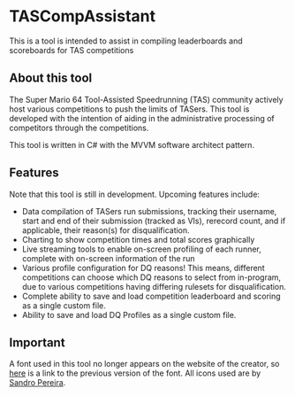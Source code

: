 # TASCompAssistant
This is a tool is intended to assist in compiling leaderboards and scoreboards for TAS competitions

## About this tool
The Super Mario 64 Tool-Assisted Speedrunning (TAS) community actively host various competitions to push the limits of TASers. This tool is developed with the intention of aiding in the administrative processing of competitors through the competitions.

This tool is written in C# with the MVVM software architect pattern.

## Features
Note that this tool is still in development.
Upcoming features include:
- Data compilation of TASers run submissions, tracking their username, start and end of their submission (tracked as VIs), rerecord count, and if applicable, their reason(s) for disqualification.
- Charting to show competition times and total scores graphically
- Live streaming tools to enable on-screen profiling of each runner, complete with on-screen information of the run
- Various profile configuration for DQ reasons! This means, different competitions can choose which DQ reasons to select from in-program, due to various competitions having differing rulesets for disqualification.
- Complete ability to save and load competition leaderboard and scoring as a single custom file.
- Ability to save and load DQ Profiles as a single custom file.

## Important
A font used in this tool no longer appears on the website of the creator, so [here](https://www.deviantart.com/maxigamer/art/OUTDATED-MOON-GET-A-Super-Mario-Odyssey-Font-732847350) is a link to the previous version of the font.
All icons used are by [Sandro Pereira](http://www.iconarchive.com/show/super-mario-icons-by-ph03nyx.html).
